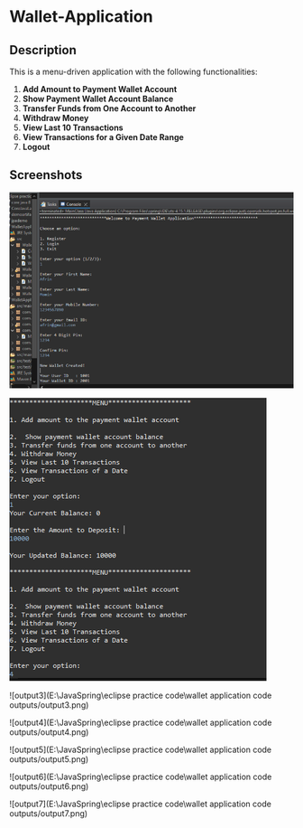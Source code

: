 # Wallet-Application

## Description

This is a menu-driven application with the following functionalities:

1. **Add Amount to Payment Wallet Account**
2. **Show Payment Wallet Account Balance**
3. **Transfer Funds from One Account to Another**
4. **Withdraw Money**
5. **View Last 10 Transactions**
6. **View Transactions for a Given Date Range**
7. **Logout**

## Screenshots

![Add Amount](https://github.com/github2411/Wallet-Application/blob/main/output1.PNG?raw=true)

![Balance](https://github.com/github2411/Wallet-Application/blob/main/output2.PNG)

![output3](E:\JavaSpring\eclipse practice code\wallet application code outputs/output3.png)

![output4](E:\JavaSpring\eclipse practice code\wallet application code outputs/output4.png)

![output5](E:\JavaSpring\eclipse practice code\wallet application code outputs/output5.png)

![output6](E:\JavaSpring\eclipse practice code\wallet application code outputs/output6.png)

![output7](E:\JavaSpring\eclipse practice code\wallet application code outputs/output7.png)




